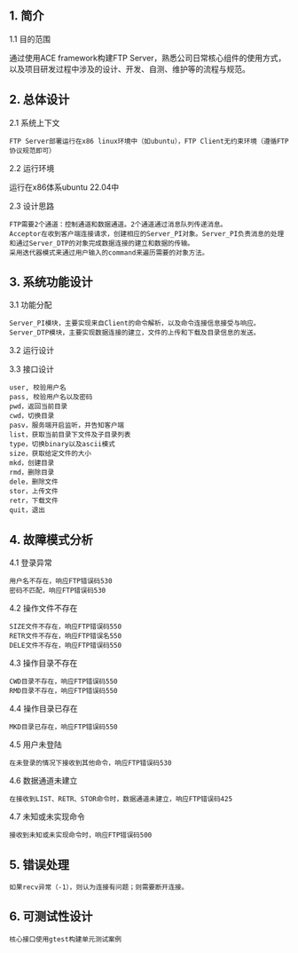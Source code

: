 ## 1. 简介

1.1 目的范围

通过使用ACE framework构建FTP Server，熟悉公司日常核心组件的使用方式，以及项目研发过程中涉及的设计、开发、自测、维护等的流程与规范。

## 2. 总体设计

2.1 系统上下文

    FTP Server部署运行在x86 linux环境中（如ubuntu），FTP Client无约束环境（遵循FTP协议规范即可）

2.2 运行环境

运行在x86体系ubuntu 22.04中

2.3 设计思路

    FTP需要2个通道：控制通道和数据通道。2个通道通过消息队列传递消息。
    Acceptor在收到客户端连接请求，创建相应的Server_PI对象。Server_PI负责消息的处理和通过Server_DTP的对象完成数据连接的建立和数据的传输。
    采用迭代器模式来通过用户输入的command来遍历需要的对象方法。

## 3. 系统功能设计

3.1 功能分配

    Server_PI模块，主要实现来自Client的命令解析，以及命令连接信息接受与响应。
    Server_DTP模块，主要实现数据连接的建立，文件的上传和下载及目录信息的发送。

3.2 运行设计

3.3 接口设计

    user, 校验用户名
    pass, 校验用户名以及密码
    pwd，返回当前目录
    cwd，切换目录
    pasv，服务端开启监听，并告知客户端
    list，获取当前目录下文件及子目录列表
    type，切换binary以及ascii模式
    size，获取给定文件的大小
    mkd，创建目录
    rmd，删除目录
    dele，删除文件
    stor，上传文件
    retr，下载文件
    quit，退出

## 4. 故障模式分析

4.1 登录异常

    用户名不存在，响应FTP错误码530
    密码不匹配，响应FTP错误码530

4.2 操作文件不存在

    SIZE文件不存在，响应FTP错误码550
    RETR文件不存在，响应FTP错误名550
    DELE文件不存在，响应FTP错误码550

4.3 操作目录不存在

    CWD目录不存在，响应FTP错误码550
    RMD目录不存在，响应FTP错误码550

4.4 操作目录已存在

    MKD目录已存在，响应FTP错误码550

4.5 用户未登陆

    在未登录的情况下接收到其他命令，响应FTP错误码530

4.6 数据通道未建立

    在接收到LIST、RETR、STOR命令时，数据通道未建立，响应FTP错误码425

4.7 未知或未实现命令

    接收到未知或未实现命令时，响应FTP错误码500


## 5. 错误处理

    如果recv异常（-1），则认为连接有问题；则需要断开连接。


## 6. 可测试性设计

    核心接口使用gtest构建单元测试案例
